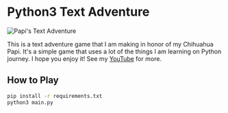 # Python3 Text Adventure
![Papi's Text Adventure](https://res.cloudinary.com/tithos/image/upload/f_auto,q_auto/v1713294369/03_Text_Adv_uyypc4.png)

This is a text adventure game that I am making in honor of my Chihuahua Papi. It's a simple game that uses a lot of the things I am learning on Python journey. I hope you enjoy it!
See my [YouTube](https://youtu.be/44jwqgBHHec) for more.

## How to Play

```bash
pip install -r requirements.txt
python3 main.py
```

